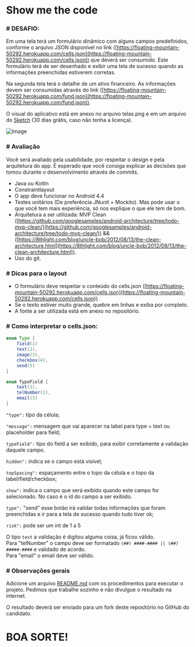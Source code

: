 # Show me the code

### # DESAFIO:

Em uma tela terá um formulário dinâmico com alguns campos predefinidos, conforme o arquivo JSON disponível no link ([https://floating-mountain-50292.herokuapp.com/cells.json](https://floating-mountain-50292.herokuapp.com/cells.json)) que deverá
  ser consumido. Este formulário terá de ser desenhado e exibir uma tela de sucesso quando as informações preenchidas estiverem corretas.

Na segunda tela terá o detalhe de um ativo financeiro. As informações devem ser consumidas através do link ([https://floating-mountain-50292.herokuapp.com/fund.json](https://floating-mountain-50292.herokuapp.com/fund.json)).

O visual do aplicativo está em anexo no arquivo telas.png e em um arquivo do [Sketch](https://www.sketchapp.com) (30 dias grátis, caso não tenha a licença).

![Image](https://floating-mountain-50292.herokuapp.com/telas.png)


### # Avaliação

Você será avaliado pela usabilidade, por respeitar o design e pela arquitetura do app. É esperado que você consiga explicar as decisões que tomou durante o desenvolvimento através de commits.

* Java ou Kotlin
* Constraintlayout
* O app deve funcionar no Android 4.4
* Testes unitários (De preferência JNunit + Mockito). Mas pode usar o que você tem mais experiência, só nos explique o que ele tem de bom.
* Arquitetura a ser utilizada: MVP Clean ([https://github.com/googlesamples/android-architecture/tree/todo-mvp-clean/](https://github.com/googlesamples/android-architecture/tree/todo-mvp-clean/)) && ([https://8thlight.com/blog/uncle-bob/2012/08/13/the-clean-architecture.html](https://8thlight.com/blog/uncle-bob/2012/08/13/the-clean-architecture.html)).
* Uso do git.

### # Dicas para o layout

* O formulário deve respeitar o conteúdo do cells.json ([https://floating-mountain-50292.herokuapp.com/cells.json](https://floating-mountain-50292.herokuapp.com/cells.json)) .
* Se o texto estiver muito grande, quebre em linhas e exiba por completo.
* A fonte a ser utilizada está em anexo no repositório.

### # Como interpretar o cells.json:

```Java
enum Type {
    field(1)
    text(2),
    image(3),
    checkbox(4),
    send(5)
}
```

```Java
enum TypeField {
    text(1),
    telNumber(2),
    email(3)
}
```

`"type":` tipo da célula;

`"message":` mensagem que vai aparecer na label para type = text ou placeholder para field;

`typeField":` tipo do field a ser exibido, para exibir corretamente a validação daquele campo.

`hidden":` indica se o campo está visível;

`topSpacing":` espaçamento entre o topo da célula e o topo da label/field/checkbox;

`show":` indica o campo que será exibido quando este campo for selecionado. No caso é o id do campo a ser exibido.

`type":` "send" esse botão irá validar todas informações que foram preenchidas e ir para a tela de sucesso quando tudo tiver ok;

`risk":` pode ser um int de 1 a 5

O tipo `text` a validação é digitou alguma coisa, já ficou válido.<br>
Para "telNumber" o campo deve ser formatado `(##) ####-#### || (##) #####-####` e validado de acordo.<br>
Para "email" o email deve ser válido.

### # Observações gerais

Adicione um arquivo [README.md](http://README.md) com os procedimentos para executar o projeto.
Pedimos que trabalhe sozinho e não divulgue o resultado na internet.

O resultado deverá ser enviado para um fork deste repositório no GitHub do candidato.

# BOA SORTE!
